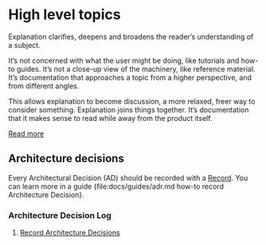 <!--
# @title Topics
-->
# High level topics

Explanation clarifies, deepens and broadens the reader’s understanding of a subject.

It’s not concerned with what the user might be doing, like tutorials and how-to guides. It’s not a close-up view of the machinery, like reference material. It’s documentation that approaches a topic from a higher perspective, and from different angles.

This allows explanation to become discussion, a more relaxed, freer way to consider something. Explanation joins things together. It’s documentation that it makes sense to read while away from the product itself.

[Read more](https://diataxis.fr/explanation/)

## Architecture decisions

Every Architectural Decision (AD) should be recorded with a [Record](https://cognitect.com/blog/2011/11/15/documenting-architecture-decisions). You can learn more in a guide {file:docs/guides/adr.md how-to record Architecture Decision}.

### Architecture Decision Log

1. [Record Architecture Decisions](adr/0001-record-architecture-decisions.md)

